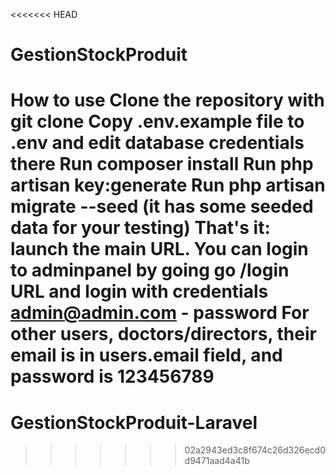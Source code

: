 <<<<<<< HEAD
# GestionStockProduit
How to use
Clone the repository with git clone
Copy .env.example file to .env and edit database credentials there
Run composer install
Run php artisan key:generate
Run php artisan migrate --seed (it has some seeded data for your testing)
That's it: launch the main URL.
You can login to adminpanel by going go /login URL and login with credentials admin@admin.com - password
For other users, doctors/directors, their email is in users.email field, and password is 123456789
=======
# GestionStockProduit-Laravel
>>>>>>> 02a2943ed3c8f674c26d326ecd0d9471aad4a41b
